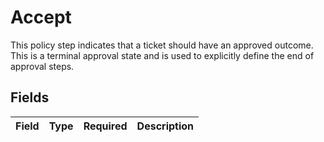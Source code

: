 # Accept

This policy step indicates that a ticket should have an approved outcome. This is a terminal approval state and is used to explicitly define the end of approval steps.


## Fields

| Field       | Type        | Required    | Description |
| ----------- | ----------- | ----------- | ----------- |